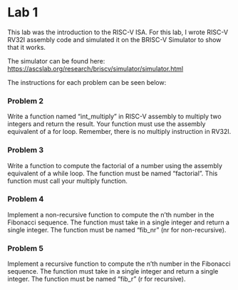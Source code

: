 # Lab 1

This lab was the introduction to the RISC-V ISA. For this lab, I wrote RISC-V RV32I assembly code and simulated it on the BRISC-V Simulator to show that it works.

The simulator can be found here: https://ascslab.org/research/briscv/simulator/simulator.html

The instructions for each problem can be seen below:

### Problem 2
Write a function named “int_multiply” in RISC-V assembly to multiply two integers and return the result. Your function must use the assembly equivalent of a for loop. Remember, there is no multiply instruction in RV32I.

### Problem 3
Write a function to compute the factorial of a number using the assembly equivalent of a while loop. The function must be named “factorial”. This function must call your multiply function.

### Problem 4
Implement a non-recursive function to compute the n’th number in the Fibonacci sequence. The function must take in a single integer and return a single integer. The function must be named “fib_nr” (nr for non-recursive).

### Problem 5
Implement a recursive function to compute the n’th number in the Fibonacci sequence. The function must take in a single integer and return a single integer. The function must be named “fib_r” (r for recursive).
